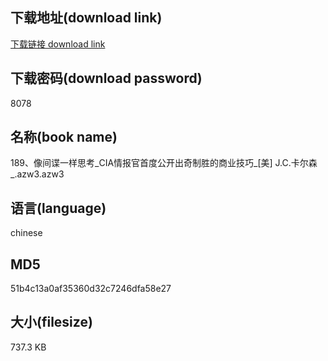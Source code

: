 ## 下载地址(download link)
[下载链接 download link](https://voluble-croquembouche-d321dc.netlify.app/?s=189%E3%80%81%E5%83%8F%E9%97%B4%E8%B0%8D%E4%B8%80%E6%A0%B7%E6%80%9D%E8%80%83_CIA%E6%83%85%E6%8A%A5%E5%AE%98%E9%A6%96%E5%BA%A6%E5%85%AC%E5%BC%80%E5%87%BA%E5%A5%87%E5%88%B6%E8%83%9C%E7%9A%84%E5%95%86%E4%B8%9A%E6%8A%80%E5%B7%A7_%5B%E7%BE%8E%5D+J.C.%E5%8D%A1%E5%B0%94%E6%A3%AE_.azw3)

## 下载密码(download password)
8078

## 名称(book name)
189、像间谍一样思考_CIA情报官首度公开出奇制胜的商业技巧_[美] J.C.卡尔森_.azw3.azw3

## 语言(language)
chinese

## MD5
51b4c13a0af35360d32c7246dfa58e27

## 大小(filesize)
737.3 KB
